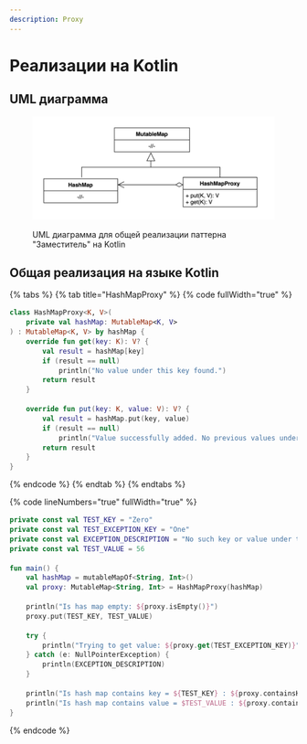 ```yaml
---
description: Proxy
---
```


# Реализации на Kotlin

## UML диаграмма

<figure><img src="../../../.gitbook/assets/proxy.png" alt=""><figcaption><p>UML диаграмма для общей реализации паттерна "Заместитель" на Kotlin</p></figcaption></figure>

## Общая реализация на языке Kotlin

{% tabs %}
{% tab title="HashMapProxy" %}
{% code fullWidth="true" %}
```kotlin
class HashMapProxy<K, V>(
    private val hashMap: MutableMap<K, V>
) : MutableMap<K, V> by hashMap {
    override fun get(key: K): V? {
        val result = hashMap[key]
        if (result == null)
            println("No value under this key found.")
        return result
    }

    override fun put(key: K, value: V): V? {
        val result = hashMap.put(key, value)
        if (result == null)
            println("Value successfully added. No previous values under this key.")
        return result
    }
}
```
{% endcode %}
{% endtab %}
{% endtabs %}

{% code lineNumbers="true" fullWidth="true" %}
```kotlin
private const val TEST_KEY = "Zero"
private const val TEST_EXCEPTION_KEY = "One"
private const val EXCEPTION_DESCRIPTION = "No such key or value under this key"
private const val TEST_VALUE = 56

fun main() {
    val hashMap = mutableMapOf<String, Int>()
    val proxy: MutableMap<String, Int> = HashMapProxy(hashMap)

    println("Is has map empty: ${proxy.isEmpty()}")
    proxy.put(TEST_KEY, TEST_VALUE)

    try {
        println("Trying to get value: ${proxy.get(TEST_EXCEPTION_KEY)}")
    } catch (e: NullPointerException) {
        println(EXCEPTION_DESCRIPTION)
    }

    println("Is hash map contains key = ${TEST_KEY} : ${proxy.containsKey(TEST_KEY)}")
    println("Is hash map contains value = $TEST_VALUE : ${proxy.containsValue(TEST_VALUE)}")
}
```
{% endcode %}
